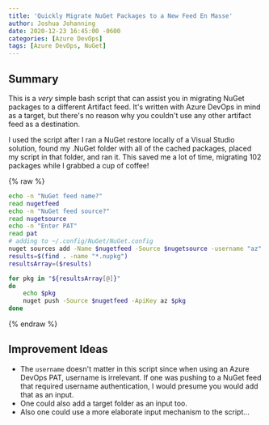```yaml
---
title: 'Quickly Migrate NuGet Packages to a New Feed En Masse'
author: Joshua Johanning
date: 2020-12-23 16:45:00 -0600
categories: [Azure DevOps]
tags: [Azure DevOps, NuGet]
---
```


## Summary

This is a *very* simple bash script that can assist you in migrating NuGet packages to a different Artifact feed. It's written with Azure DevOps in mind as a target, but there's no reason why you couldn't use any other artifact feed as a destination.

I used the script after I ran a NuGet restore locally of a Visual Studio solution, found my .NuGet folder with all of the cached packages, placed my script in that folder, and ran it. This saved me a lot of time, migrating 102 packages while I grabbed a cup of coffee!

{% raw %}

```bash
echo -n "NuGet feed name?"
read nugetfeed
echo -n "NuGet feed source?"
read nugetsource
echo -n "Enter PAT"
read pat
# adding to ~/.config/NuGet/NuGet.config
nuget sources add -Name $nugetfeed -Source $nugetsource -username "az" -password $pat 
results=$(find . -name "*.nupkg")
resultsArray=($results)

for pkg in "${resultsArray[@]}"
do
    echo $pkg
    nuget push -Source $nugetfeed -ApiKey az $pkg
done
```

{% endraw %}

<script src="https://gist.github.com/soccerjoshj07/4788111b31edbb4be49a3ac2f8519671.js"></script>

## Improvement Ideas

* The `username` doesn't matter in this script since when using an Azure DevOps PAT, username is irrelevant. If one was pushing to a NuGet feed that required username authentication, I would presume you would add that as an input.
* One could also add a target folder as an input too.
* Also one could use a more elaborate input mechanism to the script...

